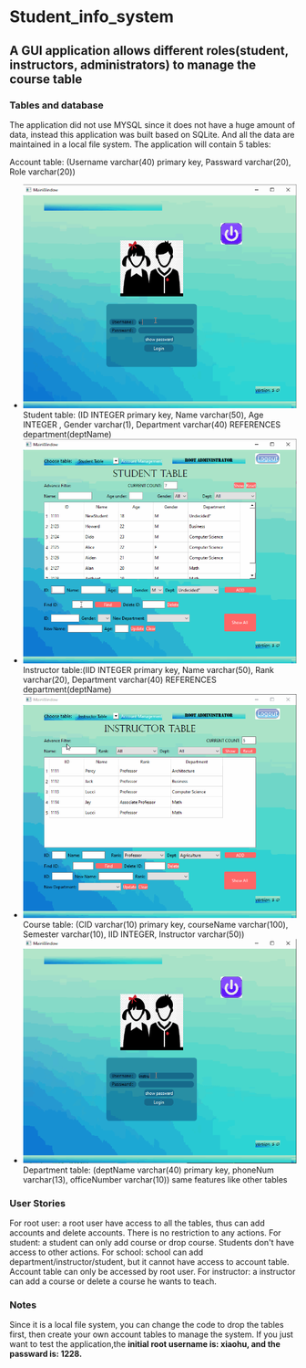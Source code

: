 # Student_info_system
A GUI application allows different roles(student, instructors, administrators) to manage the course table
---
### Tables and database
The application did not use MYSQL since it does not have a huge amount of data, instead this application was built based on SQLite. And all the data are maintained in a local file system.
The application will contain 5 tables:

Account table: (Username varchar(40) primary key, Passward varchar(20), Role varchar(20))
  - <img src="https://github.com/ZhengXiaohu98/Student_info_system/blob/master/gifDemo_account.gif" width=750><br>
Student table: (ID INTEGER primary key, Name varchar(50), Age INTEGER , Gender varchar(1), Department varchar(40) REFERENCES department(deptName)
  - <img src="https://github.com/ZhengXiaohu98/Student_info_system/blob/master/gifDemo_student.gif" width=750><br>
Instructor table:(IID INTEGER primary key, Name varchar(50), Rank varchar(20), Department varchar(40) REFERENCES department(deptName)
  - <img src="https://github.com/ZhengXiaohu98/Student_info_system/blob/master/gifDemo_instructor.gif" width=750><br>
Course table: (CID varchar(10) primary key, courseName varchar(100), Semester varchar(10), IID INTEGER, Instructor varchar(50))
  - <img src="https://github.com/ZhengXiaohu98/Student_info_system/blob/master/gifDemo_course.gif" width=750><br>
Department table: (deptName varchar(40) primary key, phoneNum varchar(13), officeNumber varchar(10)) same features like other tables

### User Stories
For root user: a root user have access to all the tables, thus can add accounts and delete accounts. There is no restriction to any actions.
For student: a student can only add course or drop course. Students don't have access to other actions.
For school: school can add department/instructor/student, but it cannot have access to account table. Account table can only be accessed by root user.
For instructor: a instructor can add a course or delete a course he wants to teach.

### Notes
Since it is a local file system, you can change the code to drop the tables first, then create your own account tables to manage the system. If you just want to test the application,the 
**initial root username is: xiaohu, and the passward is: 1228.**
